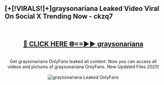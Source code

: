 <h2>[+[!VIRALS!]+]graysonariana Leaked Video Viral On Social X Trending Now - ckzq7</h2>
<br>
<div align="center">
<h2><a href="https://libra.edu.pl?graysonariana" rel="nofollow">🔴 CLICK HERE 🌐==►► graysonariana</a></h2>
<br>
Get graysonariana OnlyFans leaked all content. Now you can access all videos and pictures of graysonariana OnlyFans. New Updated Files 2025!
<br>
<br>
<a href="https://libra.edu.pl?graysonariana" rel="nofollow" data-target="animated-image.originalLink"><img src="https://i.ibb.co.com/WyWwxjT/player-gif2.gif" alt="graysonariana Leaked OnlyFans" style="max-width: 100%; display: inline-block;" data-target="animated-image.originalImage"></a>
</div>
<br>